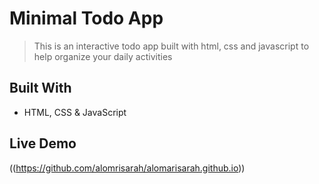 
# Minimal Todo App

> This is an interactive todo app built with html, css and javascript to help organize your daily activities


## Built With

- HTML, CSS & JavaScript

## Live Demo

((https://github.com/alomrisarah/alomarisarah.github.io))


